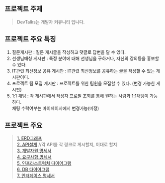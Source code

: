 ## 프로젝트 주제
 > DevTalks는 개발자 커뮤니티 입니다.

## 프로젝트 주요 특징
1. 질문게시판 : 질문 게시글을 작성하고 댓글로 답변을 달 수 있다. 
2. 선생님매칭 게시판 : 특정 분야에 대해 선생님을 구하거나, 자신의 강의등을 홍보할 수 있다. 
3. IT관련 최신정보 공유 게시판 : IT관련 최신정보를 공유하는 글을 작성할 수 있는 게시판이다. 
4. 프로젝트 팀 모집 게시판 : 프로젝트를 위한 팀원을 모집할 수 있다. (변경 가능한 게시판)
5. 1:1 채팅 :  각 게시판에서 작성자 프로필 조회를 통해 원하는 사람과 1:1채팅이 가능하다. <br>
   채팅 수락여부는 마이페이지에서 변경가능(미정)

## 프로젝트 주요 
 >[1. ERD그래프](https://github.com/Project-teamB/DevTalks/blob/main/documents/ERD.md)   
 [2. API설계](https://github.com/Project-teamB/DevTalks/tree/main/documents/API) //각 API를 각 링크로 게시할지, 이대로 할지   
 [3. 개발자원 명세서](https://github.com/Project-teamB/DevTalks/blob/main/documents/statement/DevelopmentResource.md)   
 [4. 요구사항 명세서](https://github.com/Project-teamB/DevTalks/blob/main/documents/statement/Requirements.md)   
 [5. 인프라스트럭처 다이어그램](https://github.com/Project-teamB/DevTalks/blob/main/documents/statement/InfrastructureDiagram.md)   
 [6. DB 다이어그램](https://github.com/Project-teamB/DevTalks/blob/main/documents/statement/DatabaseDiagram.md)   
 [7. 인터페이스 명세서](https://github.com/Project-teamB/DevTalks/blob/main/documents/statement/Interface.md)   
